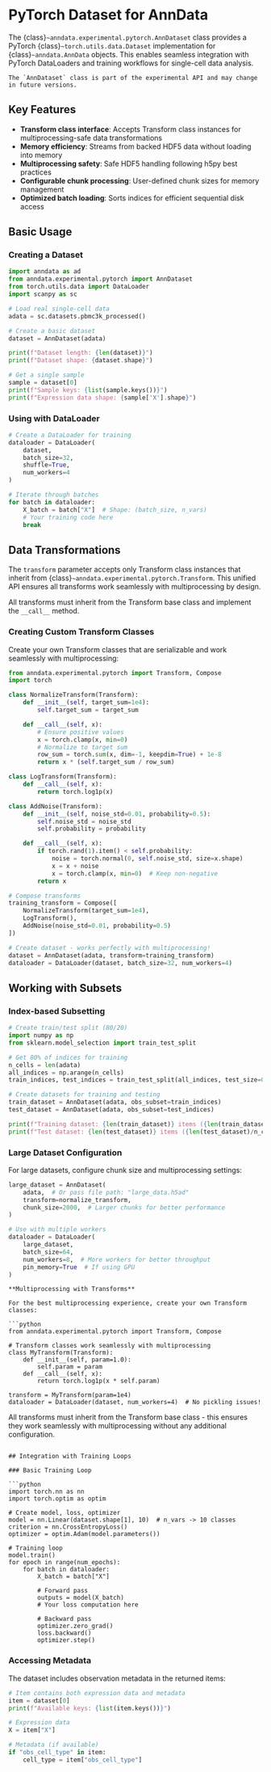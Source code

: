 # PyTorch Dataset for AnnData

The {class}`~anndata.experimental.pytorch.AnnDataset` class provides a PyTorch {class}`~torch.utils.data.Dataset` implementation for {class}`~anndata.AnnData` objects. This enables seamless integration with PyTorch DataLoaders and training workflows for single-cell data analysis.

```{warning}
The `AnnDataset` class is part of the experimental API and may change in future versions.
```

## Key Features

- **Transform class interface**: Accepts Transform class instances for multiprocessing-safe data transformations
- **Memory efficiency**: Streams from backed HDF5 data without loading into memory
- **Multiprocessing safety**: Safe HDF5 handling following h5py best practices
- **Configurable chunk processing**: User-defined chunk sizes for memory management
- **Optimized batch loading**: Sorts indices for efficient sequential disk access

## Basic Usage

### Creating a Dataset

```python
import anndata as ad
from anndata.experimental.pytorch import AnnDataset
from torch.utils.data import DataLoader
import scanpy as sc

# Load real single-cell data
adata = sc.datasets.pbmc3k_processed()

# Create a basic dataset
dataset = AnnDataset(adata)

print(f"Dataset length: {len(dataset)}")
print(f"Dataset shape: {dataset.shape}")

# Get a single sample
sample = dataset[0]
print(f"Sample keys: {list(sample.keys())}")
print(f"Expression data shape: {sample['X'].shape}")
```

### Using with DataLoader

```python
# Create a DataLoader for training
dataloader = DataLoader(
    dataset,
    batch_size=32,
    shuffle=True,
    num_workers=4
)

# Iterate through batches
for batch in dataloader:
    X_batch = batch["X"]  # Shape: (batch_size, n_vars)
    # Your training code here
    break
```

## Data Transformations

The `transform` parameter accepts only Transform class instances that inherit from {class}`~anndata.experimental.pytorch.Transform`. This unified API ensures all transforms work seamlessly with multiprocessing by design.

All transforms must inherit from the Transform base class and implement the `__call__` method.

### Creating Custom Transform Classes

Create your own Transform classes that are serializable and work seamlessly with multiprocessing:

```python
from anndata.experimental.pytorch import Transform, Compose
import torch

class NormalizeTransform(Transform):
    def __init__(self, target_sum=1e4):
        self.target_sum = target_sum

    def __call__(self, x):
        # Ensure positive values
        x = torch.clamp(x, min=0)
        # Normalize to target sum
        row_sum = torch.sum(x, dim=-1, keepdim=True) + 1e-8
        return x * (self.target_sum / row_sum)

class LogTransform(Transform):
    def __call__(self, x):
        return torch.log1p(x)

class AddNoise(Transform):
    def __init__(self, noise_std=0.01, probability=0.5):
        self.noise_std = noise_std
        self.probability = probability

    def __call__(self, x):
        if torch.rand(1).item() < self.probability:
            noise = torch.normal(0, self.noise_std, size=x.shape)
            x = x + noise
            x = torch.clamp(x, min=0)  # Keep non-negative
        return x

# Compose transforms
training_transform = Compose([
    NormalizeTransform(target_sum=1e4),
    LogTransform(),
    AddNoise(noise_std=0.01, probability=0.5)
])

# Create dataset - works perfectly with multiprocessing!
dataset = AnnDataset(adata, transform=training_transform)
dataloader = DataLoader(dataset, batch_size=32, num_workers=4)
```



## Working with Subsets

### Index-based Subsetting

```python
# Create train/test split (80/20)
import numpy as np
from sklearn.model_selection import train_test_split

# Get 80% of indices for training
n_cells = len(adata)
all_indices = np.arange(n_cells)
train_indices, test_indices = train_test_split(all_indices, test_size=0.2, random_state=42)

# Create datasets for training and testing
train_dataset = AnnDataset(adata, obs_subset=train_indices)
test_dataset = AnnDataset(adata, obs_subset=test_indices)

print(f"Training dataset: {len(train_dataset)} items ({len(train_dataset)/n_cells:.1%})")
print(f"Test dataset: {len(test_dataset)} items ({len(test_dataset)/n_cells:.1%})")
```

### Large Dataset Configuration

For large datasets, configure chunk size and multiprocessing settings:

```python
large_dataset = AnnDataset(
    adata,  # Or pass file path: "large_data.h5ad"
    transform=normalize_transform,
    chunk_size=2000,  # Larger chunks for better performance
)

# Use with multiple workers
dataloader = DataLoader(
    large_dataset,
    batch_size=64,
    num_workers=8,  # More workers for better throughput
    pin_memory=True  # If using GPU
)
```

```{note}
**Multiprocessing with Transforms**

For the best multiprocessing experience, create your own Transform classes:

```python
from anndata.experimental.pytorch import Transform, Compose

# Transform classes work seamlessly with multiprocessing
class MyTransform(Transform):
    def __init__(self, param=1.0):
        self.param = param
    def __call__(self, x):
        return torch.log1p(x * self.param)

transform = MyTransform(param=1e4)
dataloader = DataLoader(dataset, num_workers=4)  # No pickling issues!
```

All transforms must inherit from the Transform base class - this ensures they work seamlessly with multiprocessing without any additional configuration.
```

## Integration with Training Loops

### Basic Training Loop

```python
import torch.nn as nn
import torch.optim as optim

# Create model, loss, optimizer
model = nn.Linear(dataset.shape[1], 10)  # n_vars -> 10 classes
criterion = nn.CrossEntropyLoss()
optimizer = optim.Adam(model.parameters())

# Training loop
model.train()
for epoch in range(num_epochs):
    for batch in dataloader:
        X_batch = batch["X"]

        # Forward pass
        outputs = model(X_batch)
        # Your loss computation here

        # Backward pass
        optimizer.zero_grad()
        loss.backward()
        optimizer.step()
```

### Accessing Metadata

The dataset includes observation metadata in the returned items:

```python
# Item contains both expression data and metadata
item = dataset[0]
print(f"Available keys: {list(item.keys())}")

# Expression data
X = item["X"]

# Metadata (if available)
if "obs_cell_type" in item:
    cell_type = item["obs_cell_type"]
```

